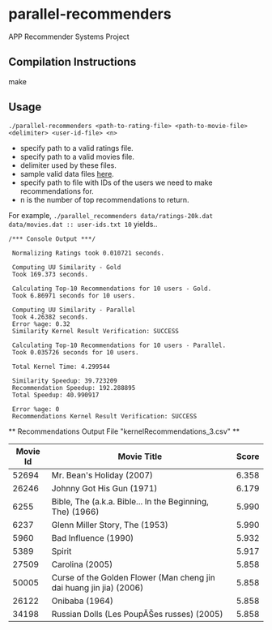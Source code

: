 # parallel-recommenders
APP Recommender Systems Project

## Compilation Instructions

make

## Usage

`./parallel-recommenders <path-to-rating-file> <path-to-movie-file> <delimiter> <user-id-file> <n>`

* specify path to a valid ratings file.
* specify path to a valid movies file.
* delimiter used by these files.
* sample valid data files [here](http://files.grouplens.org/datasets/movielens/ml-latest-small.zip).
* specify path to file with IDs of the users we need to make recommendations for.
* n is the number of top recommendations to return.

For example, `./parallel_recommenders data/ratings-20k.dat data/movies.dat :: user-ids.txt 10` yields..

```
/*** Console Output ***/
 
 Normalizing Ratings took 0.010721 seconds.

 Computing UU Similarity - Gold
 Took 169.373 seconds.

 Calculating Top-10 Recommendations for 10 users - Gold.
 Took 6.86971 seconds for 10 users.

 Computing UU Similarity - Parallel
 Took 4.26382 seconds.
 Error %age: 0.32
 Similarity Kernel Result Verification: SUCCESS

 Calculating Top-10 Recommendations for 10 users - Parallel.
 Took 0.035726 seconds for 10 users.

 Total Kernel Time: 4.299544

 Similarity Speedup: 39.723209
 Recommendation Speedup: 192.288895
 Total Speedup: 40.990917
 
 Error %age: 0
 Recommendations Kernel Result Verification: SUCCESS
 ```

** Recommendations Output File "kernelRecommendations_3.csv" **

| Movie Id | Movie Title | Score |
|----------|---------------------------------------------------------------------|-------|
| 52694 | Mr. Bean's Holiday (2007) | 6.358 |
| 26246 | Johnny Got His Gun (1971) | 6.179 |
| 6255 | Bible, The (a.k.a. Bible... In the Beginning, The) (1966) | 5.990 |
| 6237 | Glenn Miller Story, The (1953) | 5.990 |
| 5960 | Bad Influence (1990) | 5.932 |
| 5389 | Spirit | 5.917 |
| 27509 | Carolina (2005) | 5.858 |
| 50005 | Curse of the Golden Flower (Man cheng jin dai huang jin jia) (2006) | 5.858 |
| 26122 | Onibaba (1964) | 5.858 |
| 34198 | Russian Dolls (Les PoupĂŠes russes) (2005) | 5.858 |
